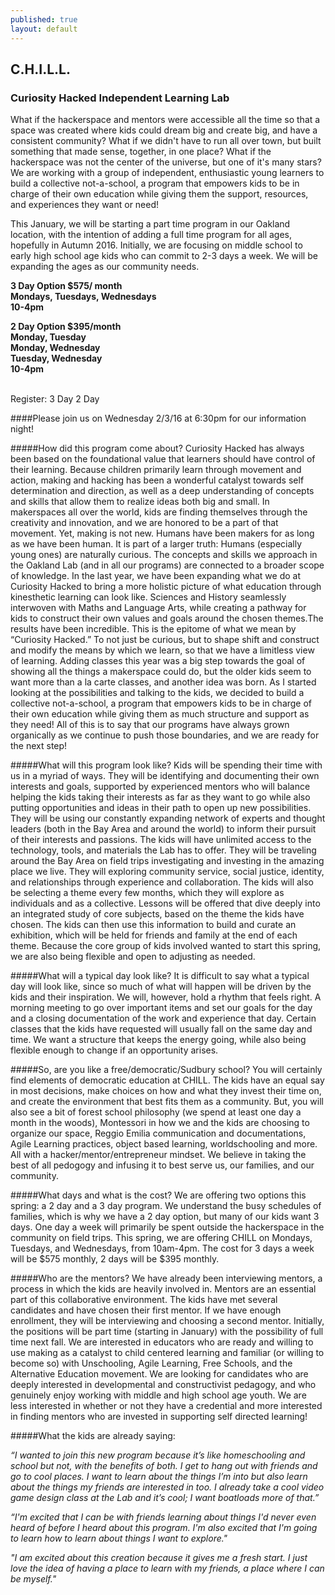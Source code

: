 ```yaml
---
published: true
layout: default
---
```

## C.H.I.L.L.

### Curiosity Hacked Independent Learning Lab

What if the hackerspace and mentors were accessible all the time so that a space was created where kids could dream big and create big, and have a consistent community? What if we didn't have to run all over town, but built something that made sense, together, in one place? What if the hackerspace was not the center of the universe, but one of it's many stars? We are working with a group of independent, enthusiastic young learners to build a collective not-a-school, a program that empowers kids to be in charge of their own education while giving them the support, resources, and experiences they want or need!

This January, we will be starting a part time program in our Oakland location, with the intention of adding a full time program for all ages, hopefully in Autumn 2016. Initially, we are focusing on middle school to early high school age kids who can commit to 2-3 days a week. We will be expanding the ages as our community needs.

**3 Day Option $575/ month**  
**Mondays, Tuesdays, Wednesdays**  
**10-4pm**  

**2 Day Option $395/month**  
**Monday, Tuesday**  
**Monday, Wednesday**  
**Tuesday, Wednesday**  
**10-4pm**

<br><span class="date" style="display: inline;">Register: </span><span class='buttonsmall ltblue' onClick=" window.location.assign('/oakland/winter2016register?a=chill-3day');">3 Day</span>  <span class='buttonsmall ltblue' onClick=" window.location.assign('/oakland/winter2016register?a=chill-2day');">2 Day</span>

####Please join us on Wednesday 2/3/16 at 6:30pm for our information night!


#####How did this program come about?
Curiosity Hacked has always been based on the foundational value that learners should have control of their learning. Because children primarily learn through movement and action, making and hacking has been a wonderful catalyst towards self determination and direction, as well as a deep understanding of concepts and skills that allow them to realize ideas both big and small.
In makerspaces all over the world, kids are finding themselves through the creativity and innovation, and we are honored to be a part of that movement.
Yet, making is not new. Humans have been makers for as long as we have been human. It is part of a larger truth: Humans (especially young ones) are naturally curious. The concepts and skills we approach in the Oakland Lab (and in all our programs) are connected to a broader scope of knowledge. In the last year, we have been expanding what we do at Curiosity Hacked to bring a more holistic picture of what education through kinesthetic learning can look like. Sciences and History seamlessly interwoven with Maths and Language Arts, while creating a pathway for kids to construct their own values and goals around the chosen themes.The results have been incredible. This is the epitome of what we mean by “Curiosity Hacked.” To not just be curious, but to shape shift and construct and modify the means by which we learn, so that we have a limitless view of learning.
Adding classes this year was a big step towards the goal of showing all the things a makerspace could do, but the older kids seem to want more than a la carte classes, and another idea was born. As I started looking at the possibilities and talking to the kids, we decided to build a collective not-a-school, a program that empowers kids to be in charge of their own education while giving them as much structure and support as they need! All of this is to say that our programs have always grown organically as we continue to push those boundaries, and we are ready for the next step!


#####What will this program look like?
Kids will be spending their time with us in a myriad of ways. They will be identifying and documenting their own interests and goals, supported by experienced mentors who will balance helping the kids taking their interests as far as they want to go while also putting opportunities and ideas in their path to open up new possibilities. They will be using our constantly expanding network of experts and thought leaders (both in the Bay Area and around the world) to inform their pursuit of their interests and passions. The kids will have unlimited access to the technology, tools, and materials the Lab has to offer. They will be traveling around the Bay Area on field trips investigating and investing in the amazing place we live. They will exploring community service, social justice, identity, and relationships through experience and collaboration.
The kids will also be selecting a theme every few months, which they will explore as individuals and as a collective. Lessons will be offered that dive deeply into an integrated study of core subjects, based on the theme the kids have chosen. The kids can then use this information to build and curate an exhibition, which will be held for friends and family at the end of each theme. Because the core group of kids involved wanted to start this spring, we are also being flexible and open to adjusting as needed.

#####What will a typical day look like?
It is difficult to say what a typical day will look like, since so much of what will happen will be driven by the kids and their inspiration. We will, however, hold a rhythm that feels right. A morning meeting to go over important items and set our goals for the day and a closing documentation of the work and experience that day. Certain classes that the kids have requested will usually fall on the same day and time. We want a structure that keeps the energy going, while also being flexible enough to change if an opportunity arises.

#####So, are you like a free/democratic/Sudbury school?
You will certainly find elements of democratic education at CHILL. The kids have an equal say in most decisions, make choices on how and what they invest their time on, and create the environment that best fits them as a community. But, you will also see a bit of forest school philosophy (we spend at least one day a month in the woods), Montessori in how we and the kids are choosing to organize our space, Reggio Emilia communication and documentations, Agile Learning practices,  object based learning, worldschooling and more. All with a hacker/mentor/entrepreneur mindset. We believe in taking the best of all pedogogy and infusing it to best serve us, our families, and our community. 

#####What days and what is the cost?
We are offering two options this spring: a 2 day and a 3 day program. We understand the busy schedules of families, which is why we have a 2 day option, but many of our kids want 3 days. One day a week will primarily be spent outside the hackerspace in the community on field trips. This spring, we are offering CHILL on Mondays, Tuesdays, and Wednesdays, from 10am-4pm. The cost for 3 days a week will be $575 monthly, 2 days will be $395 monthly.


#####Who are the mentors?
We have already been interviewing mentors, a process in which the kids are heavily involved in. Mentors are an essential part of this collaborative environment. The kids have met several candidates and have chosen their first mentor. If we have enough enrollment, they will be interviewing and choosing a second mentor. Initially, the positions will be part time (starting in January) with the possibility of full time next fall. We are interested in educators who are ready and willing to use making as a catalyst to child centered learning and familiar (or willing to become so) with Unschooling, Agile Learning, Free Schools, and the Alternative Education movement. We are looking for candidates who are deeply interested in developmental and constructivist pedagogy, and who genuinely enjoy working with middle and high school age youth. We are less interested in whether or not they have a credential and more interested in finding mentors who are invested in supporting self directed learning!﻿


#####What the kids are already saying:

*“I wanted to join this new program because it’s like homeschooling and school but not, with the benefits of both. I get to hang out with friends and go to cool places. I want to learn about the things I’m into but also learn about the things my friends are interested in too. I already take a cool video game design class at the Lab and it’s cool; I want boatloads more of that.”*

*“I'm excited that I can be with friends learning about things I'd never even heard of before I heard about this program. I'm also excited that I'm going to learn how to learn about things I want to explore."*  

*"I am excited about this creation because it gives me a fresh start. I just love the idea of having a place to learn with my friends, a place where I can be myself."*    
